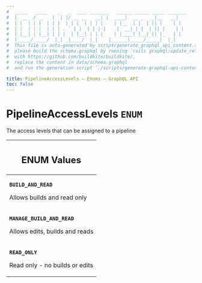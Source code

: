```yaml
---
#  _____   ____    _   _  ____ _______   ______ _____ _____ _______
#  |  __  / __   |  | |/ __ __   __| |  ____|  __ _   _|__   __|
#  | |  | | |  | | |  | | |  | | | |    | |__  | |  | || |    | |
#  | |  | | |  | | | . ` | |  | | | |    |  __| | |  | || |    | |
#  | |__| | |__| | | |  | |__| | | |    | |____| |__| || |_   | |
#  |_____/ ____/  |_| _|____/  |_|    |______|_____/_____|  |_|
#  This file is auto-generated by script/generate_graphql_api_content.sh,
#  please build the schema.graphql by running `rails graphql:update_reference_schema`
#  with https://github.com/buildkite/buildkite/,
#  replace the content in data/schema.graphql
#  and run the generation script `./scripts/generate-graphql-api-content.sh`.

title: PipelineAccessLevels – Enums – GraphQL API
toc: false
---
```


<!-- vale off -->
<h1 class="has-pills" data-algolia-exclude>
  PipelineAccessLevels
  <span class="pill pill--enum pill--normal-case pill--large"><code>ENUM</code></span>
</h1>
<!-- vale on -->

The access levels that can be assigned to a pipeline

<table class="responsive-table responsive-table--single-column-rows">
  <thead>
    <th>
      <h2 data-algolia-exclude>ENUM Values</h2>
    </th>
  </thead>
  <tbody>
    <tr><td><p><strong><code>BUILD_AND_READ</code></strong></p><p>Allows builds and read only</p></td></tr><tr><td><p><strong><code>MANAGE_BUILD_AND_READ</code></strong></p><p>Allows edits, builds and reads</p></td></tr><tr><td><p><strong><code>READ_ONLY</code></strong></p><p>Read only - no builds or edits</p></td></tr>
  </tbody>
</table>
